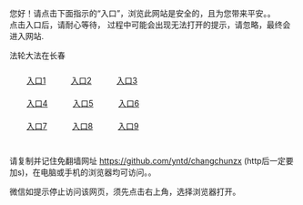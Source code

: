 您好！请点击下面指示的“入口”，浏览此网站是安全的，且为您带来平安。。 <br/>
点击入口后，请耐心等待， 过程中可能会出现无法打开的提示，请忽略，最终会进入网站. </br>

法轮大法在长春<br/>
<div style="padding:10px"><a style="margin:20px" target="_blank" href="https://d2mjl3wztyag2l.cloudfront.net/2Qpsp?rokna" id="ccLink1" rel="nofollow">入口1</a> <a target="_blank" style="margin:20px" href="https://d1y0wl22x3w9tu.cloudfront.net/2Qpsp?ylhfzymk" id="ccLink2" rel="nofollow">入口2</a> <a style="margin:20px" target="_blank" href="https://d3lk4qutmkb9lp.cloudfront.net/2Qpsp?kjfrav" id="ccLink3" rel="nofollow">入口3</a></div>

<div style="padding:10px" ><a style="margin:20px" target="_blank" href="https://d2mjl3wztyag2l.cloudfront.net/2Qpsp?rokna" id="ccLink4" rel="nofollow">入口4</a> <a style="margin:20px" href="https://d1y0wl22x3w9tu.cloudfront.net/2Qpsp?ylhfzymk" target="_blank" id="ccLink5" rel="nofollow">入口5</a> <a style="margin:20px" href="https://d3lk4qutmkb9lp.cloudfront.net/2Qpsp?kjfrav" target="_blank" id="ccLink6" rel="nofollow">入口6</a></div>

<div style="padding:10px"><a style="margin:20px" target="_blank" href="https://d2mjl3wztyag2l.cloudfront.net/2Qpsp?rokna" id="ccLink7" rel="nofollow">入口7</a> <a style="margin:20px" href="https://d1y0wl22x3w9tu.cloudfront.net/2Qpsp?ylhfzymk" target="_blank" id="ccLink8" rel="nofollow">入口8</a> <a style="margin:20px" target="_blank" href="https://d3lk4qutmkb9lp.cloudfront.net/2Qpsp?kjfrav" id="ccLink9" rel="nofollow">入口9</a></div>

<br/>



请复制并记住免翻墙网址 https://github.com/yntd/changchunzx (http后一定要加s)，在电脑或手机的浏览器均可访问。。<br/>

微信如提示停止访问该网页，须先点击右上角，选择浏览器打开。
